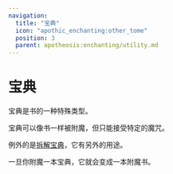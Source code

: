 ```yaml
---
navigation:
  title: "宝典"
  icon: "apothic_enchanting:other_tome"
  position: 3
  parent: apotheosis:enchanting/utility.md
---
```


# 宝典

宝典是书的一种特殊类型。

宝典可以像书一样被附魔，但只能接受特定的魔咒。

例外的是[拆解宝典](./scrapping.md)，它有另外的用途。

一旦你附魔一本宝典，它就会变成一本附魔书。

<Recipe id="apothic_enchanting:other_tome" />



<Recipe id="apothic_enchanting:helmet_tome" />

<Recipe id="apothic_enchanting:chestplate_tome" />



<Recipe id="apothic_enchanting:leggings_tome" />

<Recipe id="apothic_enchanting:boots_tome" />



<Recipe id="apothic_enchanting:weapon_tome" />

<Recipe id="apothic_enchanting:pickaxe_tome" />



<Recipe id="apothic_enchanting:fishing_tome" />

<Recipe id="apothic_enchanting:bow_tome" />


